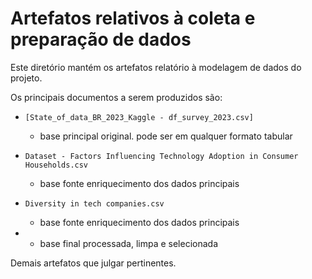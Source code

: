 # Artefatos relativos à coleta e preparação de dados

Este diretório mantém os artefatos relatório à modelagem de dados do projeto. 

Os principais documentos a serem produzidos são:

* `[State_of_data_BR_2023_Kaggle - df_survey_2023.csv]
`
	* base principal original. pode ser em qualquer formato tabular

* `Dataset - Factors Influencing Technology Adoption in Consumer Households.csv`
	* base fonte enriquecimento dos dados principais

* `Diversity in tech companies.csv`
	* base fonte enriquecimento dos dados principais
   
* 
  * base final processada, limpa e selecionada
	
Demais artefatos que julgar pertinentes.
